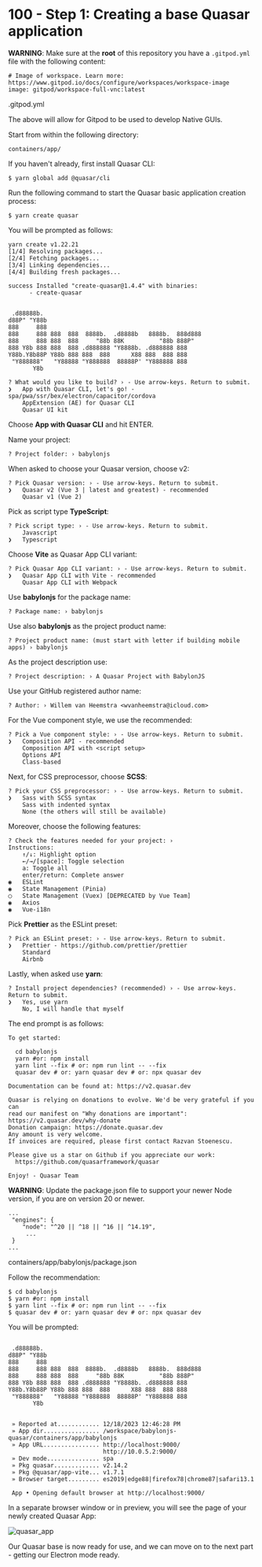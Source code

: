 # 100 - Step 1: Creating a base Quasar application

**WARNING**: Make sure at the **root** of this repository you have a ```.gitpod.yml``` file with the following content:

```
# Image of workspace. Learn more: https://www.gitpod.io/docs/configure/workspaces/workspace-image
image: gitpod/workspace-full-vnc:latest
```
.gitpod.yml

The above will allow for Gitpod to be used to develop Native GUIs.

Start from within the following directory:

```containers/app/```

If you haven't already, first install Quasar CLI:

```
$ yarn global add @quasar/cli
```

Run the following command to start the Quasar basic application creation process:

```
$ yarn create quasar
```

You will be prompted as follows:

```
yarn create v1.22.21
[1/4] Resolving packages...
[2/4] Fetching packages...
[3/4] Linking dependencies...
[4/4] Building fresh packages...

success Installed "create-quasar@1.4.4" with binaries:
      - create-quasar


 .d88888b.
d88P" "Y88b
888     888
888     888 888  888  8888b.  .d8888b   8888b.  888d888
888     888 888  888     "88b 88K          "88b 888P"
888 Y8b 888 888  888 .d888888 "Y8888b. .d888888 888
Y88b.Y8b88P Y88b 888 888  888      X88 888  888 888
 "Y888888"   "Y88888 "Y888888  88888P' "Y888888 888
       Y8b

? What would you like to build? › - Use arrow-keys. Return to submit.
❯   App with Quasar CLI, let's go! - spa/pwa/ssr/bex/electron/capacitor/cordova
    AppExtension (AE) for Quasar CLI
    Quasar UI kit
```

Choose **App with Quasar CLI** and hit ENTER.

Name your project:

```
? Project folder: › babylonjs
```

When asked to choose your Quasar version, choose v2:

```
? Pick Quasar version: › - Use arrow-keys. Return to submit.
❯   Quasar v2 (Vue 3 | latest and greatest) - recommended
    Quasar v1 (Vue 2)
```

Pick as script type **TypeScript**:

```
? Pick script type: › - Use arrow-keys. Return to submit.
    Javascript
❯   Typescript
```

Choose **Vite** as Quasar App CLI variant:

```
? Pick Quasar App CLI variant: › - Use arrow-keys. Return to submit.
❯   Quasar App CLI with Vite - recommended
    Quasar App CLI with Webpack
```

Use **babylonjs** for the package name:

```
? Package name: › babylonjs
```

Use also **babylonjs** as the project product name:

```
? Project product name: (must start with letter if building mobile apps) › babylonjs
```

As the project description use:

```
? Project description: › A Quasar Project with BabylonJS
```

Use your GitHub registered author name:

```
? Author: › Willem van Heemstra <wvanheemstra@icloud.com>
```

For the Vue component style, we use the recommended:

```
? Pick a Vue component style: › - Use arrow-keys. Return to submit.
❯   Composition API - recommended
    Composition API with <script setup>
    Options API
    Class-based
```

Next, for CSS preprocessor, choose **SCSS**:

```
? Pick your CSS preprocessor: › - Use arrow-keys. Return to submit.
❯   Sass with SCSS syntax
    Sass with indented syntax
    None (the others will still be available)
```

Moreover, choose the following features:

```
? Check the features needed for your project: ›  
Instructions:
    ↑/↓: Highlight option
    ←/→/[space]: Toggle selection
    a: Toggle all
    enter/return: Complete answer
◉   ESLint
◉   State Management (Pinia)
◯   State Management (Vuex) [DEPRECATED by Vue Team]
◉   Axios
◉   Vue-i18n
```

Pick **Prettier** as the ESLint preset:

```
? Pick an ESLint preset: › - Use arrow-keys. Return to submit.
❯   Prettier - https://github.com/prettier/prettier
    Standard
    Airbnb
```

Lastly, when asked use **yarn**:

```
? Install project dependencies? (recommended) › - Use arrow-keys. Return to submit.
❯   Yes, use yarn
    No, I will handle that myself
```

The end prompt is as follows:

```
To get started:

  cd babylonjs
  yarn #or: npm install
  yarn lint --fix # or: npm run lint -- --fix
  quasar dev # or: yarn quasar dev # or: npx quasar dev

Documentation can be found at: https://v2.quasar.dev

Quasar is relying on donations to evolve. We'd be very grateful if you can
read our manifest on "Why donations are important": https://v2.quasar.dev/why-donate
Donation campaign: https://donate.quasar.dev
Any amount is very welcome.
If invoices are required, please first contact Razvan Stoenescu.

Please give us a star on Github if you appreciate our work:
  https://github.com/quasarframework/quasar

Enjoy! - Quasar Team
```

**WARNING**: Update the package.json file to support your newer Node version, if you are on version 20 or newer.

```
...
 "engines": {
    "node": "^20 || ^18 || ^16 || ^14.19",
     ...
 }    
...
```
containers/app/babylonjs/package.json

Follow the recommendation:
```
$ cd babylonjs
$ yarn #or: npm install
$ yarn lint --fix # or: npm run lint -- --fix
$ quasar dev # or: yarn quasar dev # or: npx quasar dev
```

You will be prompted:

```

 .d88888b.
d88P" "Y88b
888     888
888     888 888  888  8888b.  .d8888b   8888b.  888d888
888     888 888  888     "88b 88K          "88b 888P"
888 Y8b 888 888  888 .d888888 "Y8888b. .d888888 888
Y88b.Y8b88P Y88b 888 888  888      X88 888  888 888
 "Y888888"   "Y88888 "Y888888  88888P' "Y888888 888
       Y8b


 » Reported at............ 12/18/2023 12:46:28 PM
 » App dir................ /workspace/babylonjs-quasar/containers/app/babylonjs
 » App URL................ http://localhost:9000/
                           http://10.0.5.2:9000/
 » Dev mode............... spa
 » Pkg quasar............. v2.14.2
 » Pkg @quasar/app-vite... v1.7.1
 » Browser target......... es2019|edge88|firefox78|chrome87|safari13.1

 App • Opening default browser at http://localhost:9000/
```

In a separate browser window or in preview, you will see the page of your newly created Quasar App:

![quasar_app](https://github.com/vanHeemstraSystems/babylonjs-quasar/assets/1499433/70953934-edbb-4af6-85fe-05b158241596)

Our Quasar base is now ready for use, and we can move on to the next part - getting our Electron mode ready.